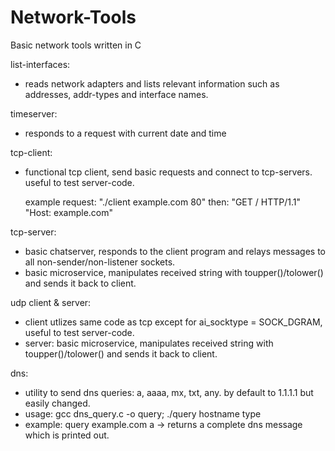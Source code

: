 # Network-Tools
Basic network tools written in C

list-interfaces: 
- reads network adapters and lists relevant information such as addresses, addr-types and interface names.
	
timeserver: 
- responds to a request with current date and time
	

tcp-client: 
- functional tcp client, send basic requests and connect to tcp-servers. useful to test server-code. 

	example request: "./client example.com 80" then:
	"GET / HTTP/1.1"
	"Host: example.com"
	
tcp-server: 
- basic chatserver, responds to the client program and relays messages to all non-sender/non-listener sockets.
- basic microservice, manipulates received string with toupper()/tolower() and sends it back to client.

udp client & server:
- client utlizes same code as tcp except for ai_socktype = SOCK_DGRAM, useful to test server-code.
- server: basic microservice, manipulates received string with toupper()/tolower() and sends it back to client.

dns:
- utility to send dns queries: a, aaaa, mx, txt, any. by default to 1.1.1.1 but easily changed.
- usage: gcc dns_query.c -o query; ./query hostname type
- example: query example.com a -> returns a complete dns message which is printed out. 
